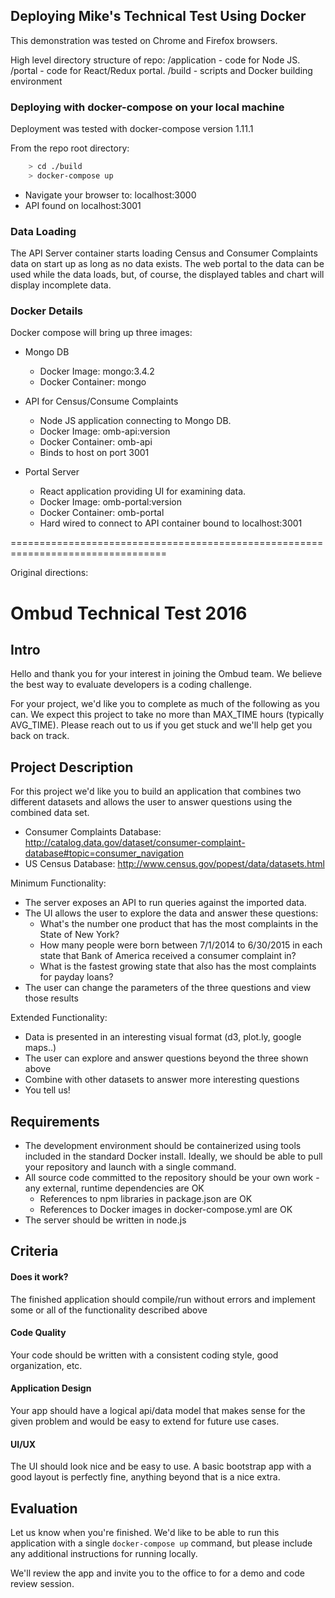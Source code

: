 ## Deploying Mike's Technical Test Using Docker

This demonstration was tested on Chrome and Firefox browsers.

High level directory structure of repo:
/application - code for Node JS.
/portal - code for React/Redux portal.
/build - scripts and Docker building environment

### Deploying with docker-compose on your local machine
Deployment was tested with docker-compose version 1.11.1

From the repo root directory:
```bash
    > cd ./build
    > docker-compose up
```
* Navigate your browser to: localhost:3000
* API found on localhost:3001

### Data Loading
The API Server container starts loading Census and Consumer Complaints data on start up as long as no data exists.
The web portal to the data can be used while the data loads, but, of course, the displayed tables and chart will display incomplete data.

### Docker Details

Docker compose will bring up three images:

* Mongo DB
    - Docker Image: mongo:3.4.2
    - Docker Container: mongo

* API for Census/Consume Complaints
    - Node JS application connecting to Mongo DB.
    - Docker Image: omb-api:version
    - Docker Container: omb-api
    - Binds to host on port 3001
    
* Portal Server
    - React application providing UI for examining data.
    - Docker Image: omb-portal:version
    - Docker Container: omb-portal
    - Hard wired to connect to API container bound to localhost:3001



=================================================================================

Original directions:

# Ombud Technical Test 2016

## Intro

Hello and thank you for your interest in joining the Ombud team. We believe the best way to evaluate developers is a coding challenge.

For your project, we'd like you to complete as much of the following as you can. We expect this project to take no more than MAX_TIME hours (typically AVG_TIME). Please reach out to us if you get stuck and we'll help get you back on track.

## Project Description

For this project we'd like you to build an application that combines two different datasets and allows the user to answer questions using the combined data set.

* Consumer Complaints Database: http://catalog.data.gov/dataset/consumer-complaint-database#topic=consumer_navigation
* US Census Database: http://www.census.gov/popest/data/datasets.html

Minimum Functionality:

* The server exposes an API to run queries against the imported data.
* The UI allows the user to explore the data and answer these questions:
  - What's the number one product that has the most complaints in the State of New York?
  - How many people were born between 7/1/2014 to 6/30/2015 in each state that Bank of America received a consumer complaint in?
  - What is the fastest growing state that also has the most complaints for payday loans?
* The user can change the parameters of the three questions and view those results

Extended Functionality:

* Data is presented in an interesting visual format (d3, plot.ly, google maps..)
* The user can explore and answer questions beyond the three shown above
* Combine with other datasets to answer more interesting questions
* You tell us!

## Requirements

* The development environment should be containerized using tools included in the standard Docker install. Ideally, we should be able to pull your repository and launch with a single command.
* All source code committed to the repository should be your own work - any external, runtime dependencies are OK
  - References to npm libraries in package.json are OK
  - References to Docker images in docker-compose.yml are OK
* The server should be written in node.js

## Criteria

#### Does it work?

The finished application should compile/run without errors and implement some or all of the functionality described above

#### Code Quality

Your code should be written with a consistent coding style, good organization, etc.

#### Application Design

Your app should have a logical api/data model that makes sense for the given problem and would be easy to extend for future use cases.

#### UI/UX

The UI should look nice and be easy to use. A basic bootstrap app with a good layout is perfectly fine, anything beyond that is a nice extra.

## Evaluation

Let us know when you're finished. We'd like to be able to run this application with a single `docker-compose up` command, but please include any additional instructions for running locally.

We'll review the app and invite you to the office to for a demo and code review session.